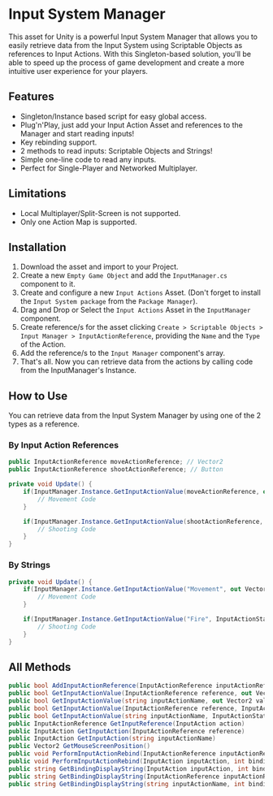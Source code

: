 # Input System Manager

This asset for Unity is a powerful Input System Manager that allows you to easily retrieve data from the Input System using Scriptable Objects as references to Input Actions. With this Singleton-based solution, you'll be able to speed up the process of game development and create a more intuitive user experience for your players. 

## Features
* Singleton/Instance based script for easy global access.
* Plug'n'Play, just add your Input Action Asset and references to the Manager and start reading inputs!
* Key rebinding support.
* 2 methods to read inputs: Scriptable Objects and Strings!
* Simple one-line code to read any inputs.
* Perfect for Single-Player and Networked Multiplayer.

## Limitations
* Local Multiplayer/Split-Screen is not supported.
* Only one Action Map is supported.

## Installation
1. Download the asset and import to your Project.
2. Create a new `Empty Game Object` and add the `InputManager.cs` component to it.
3. Create and configure a new `Input Actions` Asset. (Don't forget to install the `Input System package` from the `Package Manager`).
4. Drag and Drop or Select the `Input Actions` Asset in the `InputManager` component.
5. Create reference/s for the asset clicking `Create > Scriptable Objects > Input Manager > InputActionReference`, providing the `Name` and the `Type` of the Action.
6. Add the reference/s to the `Input Manager` component's array.
7. That's all. Now you can retrieve data from the actions by calling code from the InputManager's Instance.

## How to Use
You can retrieve data from the Input System Manager by using one of the 2 types as a reference.
### By Input Action References
```csharp
public InputActionReference moveActionReference; // Vector2
public InputActionReference shootActionReference; // Button

private void Update() {
    if(InputManager.Instance.GetInputActionValue(moveActionReference, out Vector2 moveInputValue)) {
        // Movement Code
    }

    if(InputManager.Instance.GetInputActionValue(shootActionReference, InputActionState.WasPressedThisFrame)) {
        // Shooting Code
    }
}
```
### By Strings
```csharp
private void Update() {
    if(InputManager.Instance.GetInputActionValue("Movement", out Vector2 moveInputValue)) {
        // Movement Code
    }

    if(InputManager.Instance.GetInputActionValue("Fire", InputActionState.WasPressedThisFrame)) {
        // Shooting Code
    }
}
```

## All Methods
```csharp
public bool AddInputActionReference(InputActionReference inputActionReference)
public bool GetInputActionValue(InputActionReference reference, out Vector2 value)
public bool GetInputActionValue(string inputActionName, out Vector2 value)
public bool GetInputActionValue(InputActionReference reference, InputActionState inputActionState)
public bool GetInputActionValue(string inputActionName, InputActionState inputActionState)
public InputActionReference GetInputReference(InputAction action)
public InputAction GetInputAction(InputActionReference reference)
public InputAction GetInputAction(string inputActionName)
public Vector2 GetMouseScreenPosition()
public void PerformInputActionRebind(InputActionReference inputActionReference, int bindingIndex)
public void PerformInputActionRebind(InputAction inputAction, int bindingIndex)
public string GetBindingDisplayString(InputAction inputAction, int bindingIndex)
public string GetBindingDisplayString(InputActionReference inputActionReference, int bindingIndex)
public string GetBindingDisplayString(string inputActionName, int bindingIndex)
```
